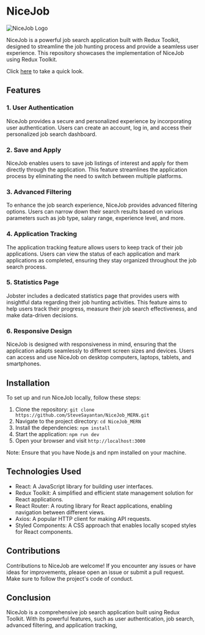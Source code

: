# NiceJob

![NiceJob Logo](https://github.com/SteveSayantan/NiceJob_MERN/blob/main/public/favicon.png)

NiceJob is a powerful job search application built with Redux Toolkit, designed to streamline the job hunting process and provide a seamless user experience. This repository showcases the implementation of NiceJob using Redux Toolkit.

Click [here](https://loquacious-macaron-409299.netlify.app) to take a quick look.

## Features

### 1. User Authentication
NiceJob provides a secure and personalized experience by incorporating user authentication. Users can create an account, log in, and access their personalized job search dashboard.


### 2. Save and Apply
NiceJob enables users to save job listings of interest and apply for them directly through the application. This feature streamlines the application process by eliminating the need to switch between multiple platforms.

### 3. Advanced Filtering
To enhance the job search experience, NiceJob provides advanced filtering options. Users can narrow down their search results based on various parameters such as job type, salary range, experience level, and more.

### 4. Application Tracking
The application tracking feature allows users to keep track of their job applications. Users can view the status of each application and mark applications as completed, ensuring they stay organized throughout the job search process.

### 5. Statistics Page
Jobster includes a dedicated statistics page that provides users with insightful data regarding their job hunting activities. This feature aims to help users track their progress, measure their job search effectiveness, and make data-driven decisions.

### 6. Responsive Design
NiceJob is designed with responsiveness in mind, ensuring that the application adapts seamlessly to different screen sizes and devices. Users can access and use NiceJob on desktop computers, laptops, tablets, and smartphones.

## Installation

To set up and run NiceJob locally, follow these steps:

1. Clone the repository: `git clone https://github.com/SteveSayantan/NiceJob_MERN.git`
2. Navigate to the project directory: `cd NiceJob_MERN`
3. Install the dependencies: `npm install`
4. Start the application: `npm run dev`
5. Open your browser and visit `http://localhost:3000`

Note: Ensure that you have Node.js and npm installed on your machine.

## Technologies Used

- React: A JavaScript library for building user interfaces.
- Redux Toolkit: A simplified and efficient state management solution for React applications.
- React Router: A routing library for React applications, enabling navigation between different views.
- Axios: A popular HTTP client for making API requests.
- Styled Components: A CSS approach that enables locally scoped styles for React components.

## Contributions

Contributions to NiceJob are welcome! If you encounter any issues or have ideas for improvements, please open an issue or submit a pull request. Make sure to follow the project's code of conduct.


## Conclusion

NiceJob is a comprehensive job search application built using Redux Toolkit. With its powerful features, such as user authentication, job search, advanced filtering, and application tracking,